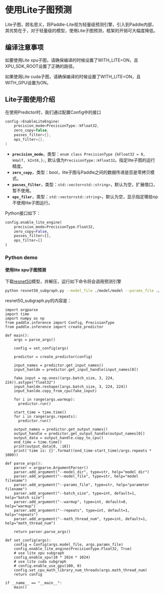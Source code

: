 # 使用Lite子图预测

Lite子图，顾名思义，将Paddle-Lite视为轻量级预测引擎，引入到Paddle内部，其优势在于，对于轻量级的模型，使用Lite子图预测，框架的开销可大幅度降低。

## 编译注意事项

如要使用Lite xpu子图，请确保编译的时候设置了WITH_LITE=ON，且XPU_SDK_ROOT设置了正确的路径。

如果使用Lite cuda子图，请确保编译的时候设置了WITH_LITE=ON，且WITH_GPU设置为ON。

## Lite子图使用介绍

在使用Predictor时，我们通过配置Config中的接口

```c++
config->EnableLiteEngine(
    precision_mode=PrecisionType::kFloat32,
    zero_copy=false,
    passes_filter={},
    ops_filter={},
)
```

- **`precision_mode`**，类型：`enum class PrecisionType {kFloat32 = 0, kHalf, kInt8,};`, 默认值为`PrecisionType::kFloat32`。指定lite子图的运行精度。
- **`zero_copy`**，类型：bool，lite子图与Paddle之间的数据传递是否是零拷贝模式。
- **`passes_filter`**，类型：`std::vector<std::string>`，默认为空，扩展借口，暂不使用。
- **`ops_filer`**，类型：`std::vector<std::string>`，默认为空，显示指定哪些op不使用lite子图运行。

Python接口如下：

```python
config.enable_lite_engine(
    precision_mode=PrecisionType.Float32,
    zero_copy=False,
    passes_filter=[],
    ops_filter=[]
)
```

### Python demo

#### 使用lite xpu子图预测

下载[resnet50](http://paddle-inference-dist.bj.bcebos.com/resnet50_model.tar.gz)模型，并解压，运行如下命令将会调用预测引擎

```bash
python resnet50_subgraph.py --model_file ./model/model --params_file ./model/params
```

resnet50_subgraph.py的内容是：

```
import argparse
import time
import numpy as np
from paddle.inference import Config, PrecisionType
from paddle.inference import create_predictor

def main():
    args = parse_args()

    config = set_config(args)

    predictor = create_predictor(config)

    input_names = predictor.get_input_names()
    input_hanlde = predictor.get_input_handle(input_names[0])

    fake_input = np.ones((args.batch_size, 3, 224, 224)).astype("float32")
    input_hanlde.reshape([args.batch_size, 3, 224, 224])
    input_hanlde.copy_from_cpu(fake_input)

    for i in range(args.warmup):
      predictor.run()

    start_time = time.time()
    for i in range(args.repeats):
      predictor.run()

    output_names = predictor.get_output_names()
    output_handle = predictor.get_output_handle(output_names[0])
    output_data = output_handle.copy_to_cpu()
    end_time = time.time()
    print(output_data[0, :10])
    print('time is: {}'.format((end_time-start_time)/args.repeats * 1000))

def parse_args():
    parser = argparse.ArgumentParser()
    parser.add_argument("--model_dir", type=str, help="model dir")
    parser.add_argument("--model_file", type=str, help="model filename")
    parser.add_argument("--params_file", type=str, help="parameter filename")
    parser.add_argument("--batch_size", type=int, default=1, help="batch size")
    parser.add_argument("--warmup", type=int, default=0, help="warmup")
    parser.add_argument("--repeats", type=int, default=1, help="repeats")
    parser.add_argument("--math_thread_num", type=int, default=1, help="math_thread_num")

    return parser.parse_args()

def set_config(args):
    config = Config(args.model_file, args.params_file)
    config.enable_lite_engine(PrecisionType.Float32, True)
    # use lite xpu subgraph
    config.enable_xpu(10 * 1024 * 1024)
    # use lite cuda subgraph
    # config.enable_use_gpu(100, 0)
    config.set_cpu_math_library_num_threads(args.math_thread_num)
    return config

if __name__ == "__main__":
    main()
```

